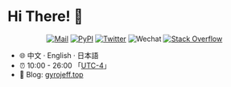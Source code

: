# Hi There! 👋

<div align="center">
	<a href="mailto:qhy.cis@gmail.com"><img src="https://img.shields.io/badge/Mail-c14438.svg?&style=flat&logo=gmail&logoColor=white" alt="Mail"></a>
	<a href="https://pypi.org/user/JeffersonQin/"><img src="https://img.shields.io/badge/PyPI-JeffersonQin-3775a9.svg?&style=flat&logo=pypi&logoColor=white" alt="PyPI"></a>
	<a href="https://twitter.com/gyro_jeff"><img src="https://img.shields.io/badge/Twitter-gyro__jeff-1ca0f1.svg?&style=flat&logo=twitter&logoColor=white" alt="Twitter"></a>
	<img src="https://img.shields.io/badge/Wechat-gyrojeff-07C160.svg?&style=flat&logo=wechat&logoColor=white" alt="Wechat">
	<a href="https://stackoverflow.com/users/16571228/haoyun-qin"><img src="https://img.shields.io/badge/Stack%20Overflow-F58025.svg?&style=flat&logo=stackoverflow&logoColor=white" alt="Stack Overflow"></a>
</div>

* 🌐 中文 · English · 日本語
* ⏰ 10:00 - 26:00 「[UTC-4](https://time.is/UTC-4)」
* 🔗 Blog: [gyrojeff.top](https://gyrojeff.top)

<!--<div align="center">
  <a href="https://gyrojeff.top"><img src="https://github.com/JeffersonQin/JeffersonQin/blob/main/github-metrics.svg"></a>
</div>-->
